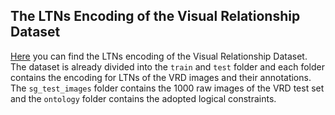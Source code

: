 ## The LTNs Encoding of the Visual Relationship Dataset
[Here](https://drive.google.com/open?id=1km5OcWoibwDneBO09cZfLhX2B0xuYjCJ) you can find the LTNs encoding of the Visual Relationship Dataset. The dataset is already divided into the `train` and `test` folder and each folder contains the encoding for LTNs of the VRD images and their annotations. The `sg_test_images` folder contains the 1000 raw images of the VRD test set and the `ontology` folder contains the adopted logical constraints.
